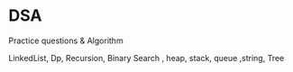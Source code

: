 # DSA
Practice questions &amp; Algorithm

LinkedList, Dp, Recursion, Binary Search , heap, stack, queue ,string, Tree